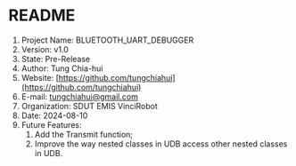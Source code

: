 # README
1. Project Name: BLUETOOTH_UART_DEBUGGER
2. Version: v1.0
3. State: Pre-Release
4. Author: Tung Chia-hui
5. Website: [https://github.com/tungchiahui](https://github.com/tungchiahui)
6. E-mail: tungchiahui@gmail.com
7. Organization: SDUT EMIS VinciRobot
8. Date: 2024-08-10
9. Future Features: 
    1. Add the Transmit function;
    2. Improve the way nested classes in UDB access other nested classes in UDB.
